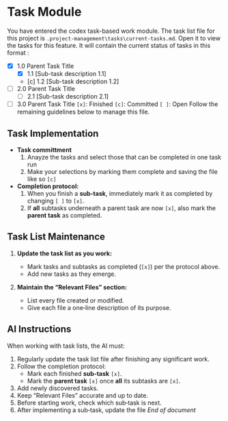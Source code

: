 # Task Module
You have entered the codex task-based work module. The task list file for this project is `.project-management\tasks\current-tasks.md`.  Open it to view the tasks for this feature.  It will contain the current status of tasks in this format :
- [x] 1.0 Parent Task Title 
  - [x] 1.1 [Sub-task description 1.1]
  - [c] 1.2 [Sub-task description 1.2]
- [ ] 2.0 Parent Task Title
  - [ ] 2.1 [Sub-task description 2.1]
- [ ] 3.0 Parent Task Title
`[x]`: Finished
`[c]`: Committed
`[ ]`: Open
Follow the remaining guidelines below to manage this file.

## Task Implementation
- **Task committment**
  1. Anayze the tasks and select those that can be completed in one task run
  2. Make your selections by marking them complete and saving the file like so `[c]`
- **Completion protocol:**  
  1. When you finish a **sub‑task**, immediately mark it as completed by changing `[ ]` to `[x]`.  
  2. If **all** subtasks underneath a parent task are now `[x]`, also mark the **parent task** as completed. 

## Task List Maintenance

1. **Update the task list as you work:**
   - Mark tasks and subtasks as completed (`[x]`) per the protocol above.
   - Add new tasks as they emerge.

2. **Maintain the “Relevant Files” section:**
   - List every file created or modified.
   - Give each file a one‑line description of its purpose.

## AI Instructions

When working with task lists, the AI must:

1. Regularly update the task list file after finishing any significant work.
2. Follow the completion protocol:
   - Mark each finished **sub‑task** `[x]`.
   - Mark the **parent task** `[x]` once **all** its subtasks are `[x]`.
3. Add newly discovered tasks.
4. Keep “Relevant Files” accurate and up to date.
5. Before starting work, check which sub‑task is next.
6. After implementing a sub‑task, update the file 
*End of document*